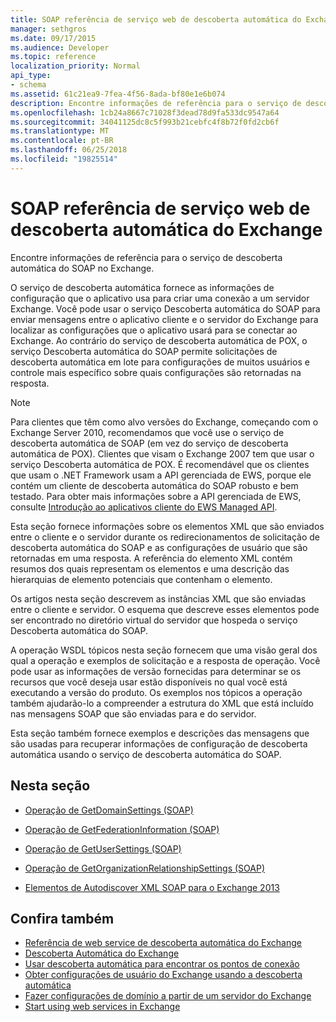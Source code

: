 ```yaml
---
title: SOAP referência de serviço web de descoberta automática do Exchange
manager: sethgros
ms.date: 09/17/2015
ms.audience: Developer
ms.topic: reference
localization_priority: Normal
api_type:
- schema
ms.assetid: 61c21ea9-7fea-4f56-8ada-bf80e1e6b074
description: Encontre informações de referência para o serviço de descoberta automática do SOAP no Exchange.
ms.openlocfilehash: 1cb24a8667c71028f3dead78d9fa533dc9547a64
ms.sourcegitcommit: 34041125dc8c5f993b21cebfc4f8b72f0fd2cb6f
ms.translationtype: MT
ms.contentlocale: pt-BR
ms.lasthandoff: 06/25/2018
ms.locfileid: "19825514"
---
```

# <a name="soap-autodiscover-web-service-reference-for-exchange"></a>SOAP referência de serviço web de descoberta automática do Exchange

Encontre informações de referência para o serviço de descoberta automática do SOAP no Exchange.
  
O serviço de descoberta automática fornece as informações de configuração que o aplicativo usa para criar uma conexão a um servidor Exchange. Você pode usar o serviço Descoberta automática do SOAP para enviar mensagens entre o aplicativo cliente e o servidor do Exchange para localizar as configurações que o aplicativo usará para se conectar ao Exchange. Ao contrário do serviço de descoberta automática de POX, o serviço Descoberta automática do SOAP permite solicitações de descoberta automática em lote para configurações de muitos usuários e controle mais específico sobre quais configurações são retornadas na resposta. 
  
> [!NOTE]
> Para clientes que têm como alvo versões do Exchange, começando com o Exchange Server 2010, recomendamos que você use o serviço de descoberta automática de SOAP (em vez do serviço de descoberta automática de POX). Clientes que visam o Exchange 2007 tem que usar o serviço Descoberta automática de POX. É recomendável que os clientes que usam o .NET Framework usam a API gerenciada de EWS, porque ele contém um cliente de descoberta automática do SOAP robusto e bem testado. Para obter mais informações sobre a API gerenciada de EWS, consulte [Introdução ao aplicativos cliente do EWS Managed API](http://msdn.microsoft.com/library/c2267733-6f4f-49e5-9614-1e4a24c3af1a%28Office.15%29.aspx). 
  
Esta seção fornece informações sobre os elementos XML que são enviados entre o cliente e o servidor durante os redirecionamentos de solicitação de descoberta automática do SOAP e as configurações de usuário que são retornadas em uma resposta. A referência do elemento XML contém resumos dos quais representam os elementos e uma descrição das hierarquias de elemento potenciais que contenham o elemento. 
  
Os artigos nesta seção descrevem as instâncias XML que são enviadas entre o cliente e servidor. O esquema que descreve esses elementos pode ser encontrado no diretório virtual do servidor que hospeda o serviço Descoberta automática do SOAP.
  
A operação WSDL tópicos nesta seção fornecem que uma visão geral dos qual a operação e exemplos de solicitação e a resposta de operação. Você pode usar as informações de versão fornecidas para determinar se os recursos que você deseja usar estão disponíveis no qual você está executando a versão do produto. Os exemplos nos tópicos a operação também ajudarão-lo a compreender a estrutura do XML que está incluído nas mensagens SOAP que são enviadas para e do servidor.
  
Esta seção também fornece exemplos e descrições das mensagens que são usadas para recuperar informações de configuração de descoberta automática usando o serviço de descoberta automática do SOAP. 
  
## <a name="in-this-section"></a>Nesta seção
<a name="bk_InThisSection"> </a>

- [Operação de GetDomainSettings (SOAP)](getdomainsettings-operation-soap.md)
    
- [Operação de GetFederationInformation (SOAP)](getfederationinformation-operation-soap.md)
    
- [Operação de GetUserSettings (SOAP)](getusersettings-operation-soap.md)
    
- [Operação de GetOrganizationRelationshipSettings (SOAP)](getorganizationrelationshipsettings-operation-soap.md)
    
- [Elementos de Autodiscover XML SOAP para o Exchange 2013](soap-autodiscover-xml-elements-for-exchange-2013.md)
    
## <a name="see-also"></a>Confira também


- [Referência de web service de descoberta automática do Exchange](autodiscover-web-service-reference-for-exchange.md)
- [Descoberta Automática do Exchange](../exchange-web-services/autodiscover-for-exchange.md)
- [Usar descoberta automática para encontrar os pontos de conexão](http://msdn.microsoft.com/library/03896542-549b-4c45-973c-98f9025ea26c%28Office.15%29.aspx)
- [Obter configurações de usuário do Exchange usando a descoberta automática](http://msdn.microsoft.com/library/6d90c305-4802-4e18-8d52-f60349feaa8d%28Office.15%29.aspx)
- [Fazer configurações de domínio a partir de um servidor do Exchange](http://msdn.microsoft.com/library/2f9acb81-5135-4f72-94e8-65c235d725e6%28Office.15%29.aspx)
- [Start using web services in Exchange](../exchange-web-services/start-using-web-services-in-exchange.md)
    

